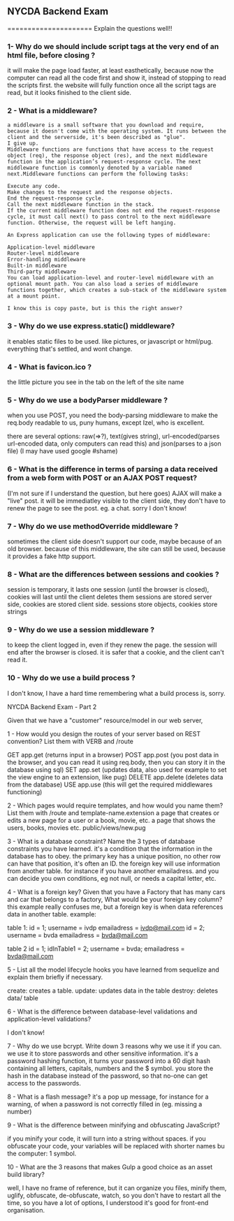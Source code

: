 ## NYCDA Backend Exam
=====================
Explain the questions well!!

### 1- Why do we should include script tags at the very end of an html file, before closing </body>?
  it will make the page load faster, at least easthetically, because now the computer can read all the code first and show it, instead of stopping to read the scripts first. the website will fully function once all the script tags are read, but it looks finished to the client side.

### 2 - What is a middleware?
    a middleware is a small software that you download and require, because it doesn't come with the operating system. It runs between the client and the serverside, it's been described as "glue".
    I give up.
    Middleware functions are functions that have access to the request object (req), the response object (res), and the next middleware function in the application’s request-response cycle. The next middleware function is commonly denoted by a variable named next.Middleware functions can perform the following tasks:

    Execute any code.
    Make changes to the request and the response objects.
    End the request-response cycle.
    Call the next middleware function in the stack.
    If the current middleware function does not end the request-response cycle, it must call next() to pass control to the next middleware function. Otherwise, the request will be left hanging.

    An Express application can use the following types of middleware:

    Application-level middleware
    Router-level middleware
    Error-handling middleware
    Built-in middleware
    Third-party middleware
    You can load application-level and router-level middleware with an optional mount path. You can also load a series of middleware functions together, which creates a sub-stack of the middleware system at a mount point.

    I know this is copy paste, but is this the right answer?



### 3 - Why do we use express.static() middleware?
  it enables static files to be used. like pictures, or javascript or html/pug. everything that's settled, and wont change.

### 4 - What is favicon.ico ?
  the little picture you see in the tab on the left of the site name

### 5 - Why do we use a bodyParser middleware ?
  when you use POST, you need the body-parsing middleware to make the req.body readable to us, puny humans, except Izel, who is excellent.

  there are several options: raw(=>?), text(gives string), url-encoded(parses url-encoded data, only computers can read this) and json(parses to a json file) (I may have used google #shame)

### 6 - What is the difference in terms of parsing a data received from a web form with POST or an AJAX POST request?
  (I'm not sure if I understand the question, but here goes)
  AJAX will make a "live" post. it will be immediatley visible to the client side, they don't have to renew the page to see the post. eg. a chat.
  sorry I don't know!

### 7 - Why do we use methodOverride middleware ?
  sometimes the client side doesn't support our code, maybe because of an old browser. because of this middleware, the site can still be used, because it provides a fake http support.

### 8 - What are the differences between sessions and cookies ?
  session is temporary, it lasts one session (until the browser is closed), cookies will last until the client deletes them sessions are stored server side, cookies are stored client side. sessions store objects, cookies store strings

### 9 - Why do we use a session middleware ?
  to keep the client logged in, even if they renew the page. the session will end after the browser is closed. it is safer that a cookie, and the client can't read it.

### 10 - Why do we use a build process ?
  I don't know, I have a hard time remembering what a build process is, sorry.





  NYCDA Backend Exam - Part 2

Given that we have a "customer" resource/model in our web server,

1 - How would you design the routes of your server based on REST convention? List them with VERB and /route

  GET app.get (returns input in a browser)
  POST app.post (you post data in the browser, and you can read it using req.body, then you can story it in the database using sql)
  SET app.set (updates data, also used for example to set the view engine to an extension, like pug)
  DELETE app.delete (deletes data from the database)
  USE app.use (this will get the required middlewares functioning)


2 - Which pages would require templates, and how would you name them? List them with /route and template-name.extension
  a page that creates or edits a new page for a user or a book, movie, etc.
  a page that shows the users, books, movies etc.
  public/views/new.pug


3 - What is a database constraint? Name the 3 types of database constraints you have learned.
  it's a condition that the information in the database has to obey.
  the primary key has a unique position, no other row can have that position, it's often an ID.
  the foreign key will use information from another table. for instance if you have another emailadress.
  and you can decide you own conditions, eg not null, or needs a capital letter, etc.


4 - What is a foreign key? Given that you have a Factory that has many cars and car that belongs to a factory, What would be your foreign key column?
  this example really confuses me, but a foreign key is when data references data in another table. example:

  table 1:
  id = 1; username = ivdp emailadress = ivdp@mail.com
  id = 2; username = bvda emailadress = bvda@mail.com

  table 2
  id = 1; idInTable1 = 2; username = bvda; emailadress = bvda@mail.com

5 - List all the model lifecycle hooks you have learned from sequelize and explain them briefly if necessary.

  create: creates a table.
  update: updates data in the table
  destroy: deletes data/ table

6 - What is the difference between database-level validations and application-level validations?

  I don't know!

7 - Why do we use bcrypt. Write down 3 reasons why we use it if you can.
  we use it to store passwords and other sensitive information. it's a password hashing function, it turns your password into a 60 digit hash containing all letters, capitals, numbers and the $ symbol. you store the hash in the database instead of the password, so that no-one can get access to the passwords.

8 - What is a flash message?
  it's a pop up message, for instance  for a warning, of when a password is not correctly filled in (eg. missing a number)

9 - What is the difference between minifying and obfuscating JavaScript?

  if you minify your code, it will turn into a string without spaces. if you obfuscate your code, your variables will be replaced with shorter names bu the computer: 1 symbol.

10 - What are the 3 reasons that makes Gulp a good choice as an asset build library?

  well, I have no frame of reference, but it can organize you files, minify them, uglify, obfuscate, de-obfuscate, watch, so you don't have to restart all the time, so you have a lot of options, I understood it's good for front-end organisation.
